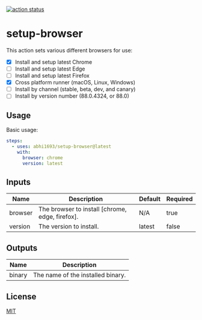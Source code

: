 <p>
  <a href="https://github.com/abhi1693/setup-browser/actions"><img alt="action status" src="https://github.com/abhi1693/setup-browser/workflows/action%20ci/badge.svg"></a>
</p>

# setup-browser

This action sets various different browsers for use:

- [x] Install and setup latest Chrome
- [ ] Install and setup latest Edge
- [ ] Install and setup latest Firefox
- [x] Cross platform runner (macOS, Linux, Windows)
- [ ] Install by channel (stable, beta, dev, and canary)
- [ ] Install by version number (88.0.4324, or 88.0)

## Usage

Basic usage:

```yaml
steps:
  - uses: abhi1693/setup-browser@latest
    with:
      browser: chrome
      version: latest
```

<!--- BEGIN_ACTION_DOCS --->
## Inputs

| Name | Description | Default | Required |
|------|-------------|---------|----------|
| browser | The browser to install [chrome, edge, firefox]. | N/A | true |
| version | The version to install. | latest | false |

## Outputs

| Name | Description |
|------|-------------|
| binary | The name of the installed binary. |
<!--- END_ACTION_DOCS --->

## License

[MIT](LICENSE)